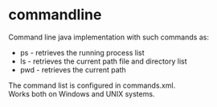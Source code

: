# commandline
Command line java implementation with such commands as: 
<ul>
<li>ps - retrieves the running process list </li>
<li>ls - retrieves the current path file and directory list</li>
<li>pwd - retrieves the current path</li>
</ul>

The command list is configured in commands.xml. <br>
Works both on Windows and UNIX systems.

